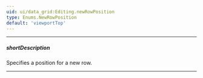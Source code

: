 ```yaml
---
uid: ui/data_grid:Editing.newRowPosition
type: Enums.NewRowPosition
default: 'viewportTop'
---
```

---
##### shortDescription
Specifies a position for a new row.

---
